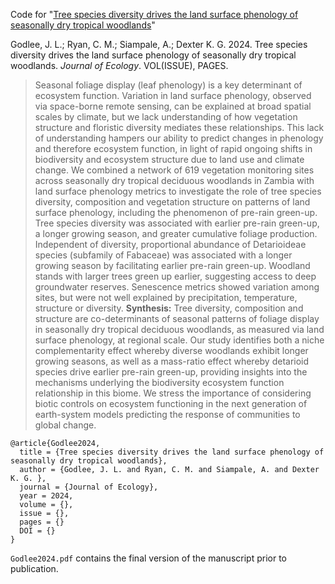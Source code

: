 Code for "[Tree species diversity drives the land surface phenology of seasonally dry tropical woodlands]()"

Godlee, J. L.; Ryan, C. M.; Siampale, A.; Dexter K. G. 2024. Tree species diversity drives the land surface phenology of seasonally dry tropical woodlands. _Journal of Ecology_. VOL(ISSUE), PAGES.

> Seasonal foliage display (leaf phenology) is a key determinant of ecosystem function. Variation in land surface phenology, observed via space-borne remote sensing, can be explained at broad spatial scales by climate, but we lack understanding of how vegetation structure and floristic diversity mediates these relationships. This lack of understanding hampers our ability to predict changes in phenology and therefore ecosystem function, in light of rapid ongoing shifts in biodiversity and ecosystem structure due to land use and climate change.
> We combined a network of 619 vegetation monitoring sites across seasonally dry tropical deciduous woodlands in Zambia with land surface phenology metrics to investigate the role of tree species diversity, composition and vegetation structure on patterns of land surface phenology, including the phenomenon of pre-rain green-up.
> Tree species diversity was associated with earlier pre-rain green-up, a longer growing season, and greater cumulative foliage production. Independent of diversity, proportional abundance of Detarioideae species (subfamily of Fabaceae) was associated with a longer growing season by facilitating earlier pre-rain green-up. Woodland stands with larger trees green up earlier, suggesting access to deep groundwater reserves. Senescence metrics showed variation among sites, but were not well explained by precipitation, temperature, structure or diversity.
> __Synthesis:__ Tree diversity, composition and structure are co-determinants of seasonal patterns of foliage display in seasonally dry tropical deciduous woodlands, as measured via land surface phenology, at regional scale. Our study identifies both a niche complementarity effect whereby diverse woodlands exhibit longer growing seasons, as well as a mass-ratio effect whereby detarioid species drive earlier pre-rain green-up, providing insights into the mechanisms underlying the biodiversity ecosystem function relationship in this biome. We stress the importance of considering biotic controls on ecosystem functioning in the next generation of earth-system models predicting the response of communities to global change.


```
@article{Godlee2024,
  title = {Tree species diversity drives the land surface phenology of seasonally dry tropical woodlands},
  author = {Godlee, J. L. and Ryan, C. M. and Siampale, A. and Dexter K. G. },
  journal = {Journal of Ecology},
  year = 2024,
  volume = {},
  issue = {},
  pages = {}
  DOI = {}
}
```

`Godlee2024.pdf` contains the final version of the manuscript prior to publication.





